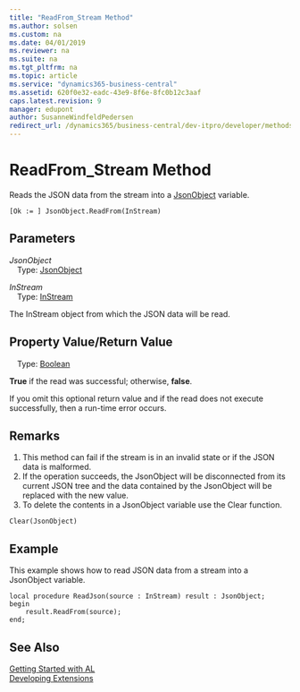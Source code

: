 ```yaml
---
title: "ReadFrom_Stream Method"
ms.author: solsen
ms.custom: na
ms.date: 04/01/2019
ms.reviewer: na
ms.suite: na
ms.tgt_pltfrm: na
ms.topic: article
ms.service: "dynamics365-business-central"
ms.assetid: 620f0e32-eadc-43e9-8f6e-8fc0b12c3aaf
caps.latest.revision: 9
manager: edupont
author: SusanneWindfeldPedersen
redirect_url: /dynamics365/business-central/dev-itpro/developer/methods-auto/library
---
```

<!--This topic is deprected, see redirection URL-->

 

# ReadFrom_Stream Method
Reads the JSON data from the stream into a [JsonObject](jsonobject-class.md) variable.

```
[Ok := ] JsonObject.ReadFrom(InStream)
```

## Parameters
*JsonObject*  
&emsp;Type: [JsonObject](jsonobject-class.md)

*InStream*  
&emsp;Type: [InStream](../datatypes/devenv-instream-and-outstream-data-types.md)

The InStream object from which the JSON data will be read.

## Property Value/Return Value
&emsp;Type: [Boolean](../datatypes/devenv-boolean-data-type.md)

**True** if the read was successful; otherwise, **false**.

If you omit this optional return value and if the read does not execute successfully, then a run-time error occurs.

## Remarks
1. This method can fail if the stream is in an invalid state or if the JSON data is malformed.
2. If the operation succeeds, the JsonObject will be disconnected from its current JSON tree and the data contained by the JsonObject will be replaced with the new value.
3. To delete the contents in a JsonObject variable use the Clear function.

```
Clear(JsonObject)
```

## Example
This example shows how to read JSON data from a stream into a JsonObject variable.

```
local procedure ReadJson(source : InStream) result : JsonObject;
begin
    result.ReadFrom(source);    
end;
```
## See Also
[Getting Started with AL](../devenv-get-started.md)  
[Developing Extensions](../devenv-dev-overview.md)
